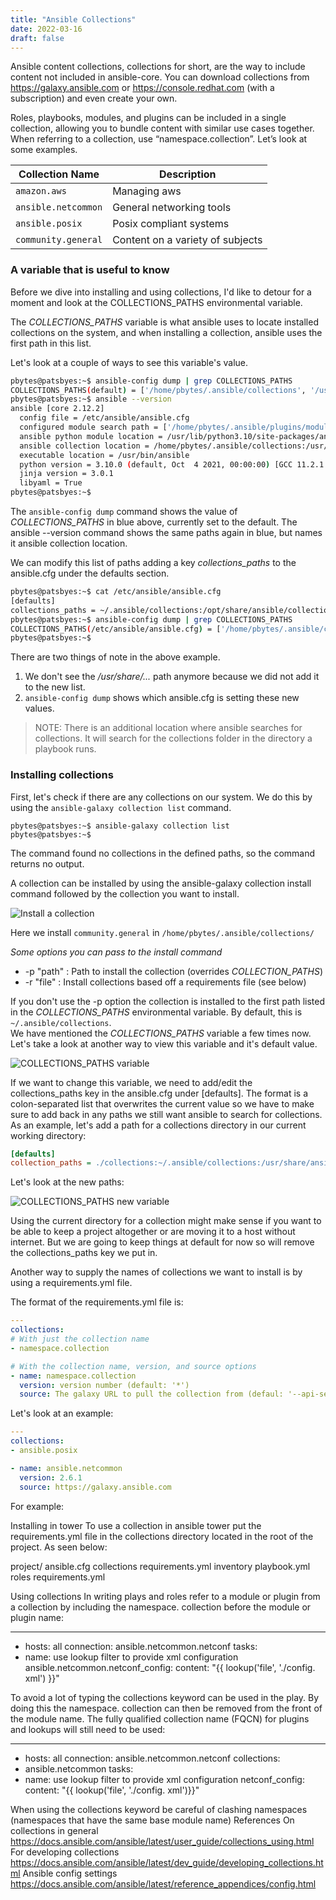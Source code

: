 ```yaml
---
title: "Ansible Collections"
date: 2022-03-16
draft: false
---
```


Ansible content collections, collections for short, are the way to include content not included in ansible-core. You can download collections from  https://galaxy.ansible.com or https://console.redhat.com (with a subscription) and even create your own.

Roles, playbooks, modules, and plugins can be included in a single collection, allowing you to bundle content with similar use cases together. When referring to a collection, use “namespace.collection”. Let’s look at some examples.

| Collection Name         | Description                          |
|-------------------------|--------------------------------------|
| ```amazon.aws```        | Managing aws                         |
| ```ansible.netcommon``` | General networking tools             |
| ```ansible.posix```     | Posix compliant systems              |
| ```community.general``` | Content on a variety of subjects     |

### A variable that is useful to know

Before we dive into installing and using collections, I'd like to detour for a moment and look at the COLLECTIONS_PATHS environmental variable. 

The _COLLECTIONS_PATHS_ variable is what ansible uses to locate installed collections on the system, and when installing a collection, ansible uses the first path in this list. 

Let's look at a couple of ways to see this variable's value.

```bash
pbytes@patsbyes:~$ ansible-config dump | grep COLLECTIONS_PATHS
COLLECTIONS_PATHS(default) = ['/home/pbytes/.ansible/collections', '/usr/share/ansible/collections']
pbytes@patsbyes:~$ ansible --version
ansible [core 2.12.2]
  config file = /etc/ansible/ansible.cfg
  configured module search path = ['/home/pbytes/.ansible/plugins/modules', '/usr/share/ansible/plugins/modules']
  ansible python module location = /usr/lib/python3.10/site-packages/ansible
  ansible collection location = /home/pbytes/.ansible/collections:/usr/share/ansible/collections
  executable location = /usr/bin/ansible
  python version = 3.10.0 (default, Oct  4 2021, 00:00:00) [GCC 11.2.1 20210728 (Red Hat 11.2.1-1)]
  jinja version = 3.0.1
  libyaml = True
pbytes@patsbyes:~$
```

The `ansible-config dump` command shows the value of _COLLECTIONS_PATHS_ in blue above, currently set to the default. The ansible --version command shows the same paths again in blue, but names it ansible collection location.

We can modify this list of paths adding a key _collections_paths_ to the ansible.cfg under the defaults section.

```bash 
pbytes@patsbyes:~$ cat /etc/ansible/ansible.cfg
[defaults]
collections_paths = ~/.ansible/collections:/opt/share/ansible/collections
pbytes@patsbyes:~$ ansible-config dump | grep COLLECTIONS_PATHS
COLLECTIONS_PATHS(/etc/ansible/ansible.cfg) = ['/home/pbytes/.ansible/collections', '/opt/share/ansible/collections']
pbytes@patsbyes:~$
```
There are two things of note in the above example. 
1. We don't see the _/usr/share/..._ path anymore because we did not add it to the new list.
2. `ansible-config dump` shows which ansible.cfg is setting these new values.

> NOTE: There is an additional location where ansible searches for collections. It will search for the collections folder in the directory a playbook runs.

### Installing collections
First, let's check if there are any collections on our system. We do this by using the `ansible-galaxy collection list` command.

```none
pbytes@patsbyes:~$ ansible-galaxy collection list
pbytes@patsbyes:~$
```

The command found no collections in the defined paths, so the command returns no output. 

A collection can be installed by using the ansible-galaxy collection install command followed by the collection you want to install.

![Install a collection](/images/install_collection.png)

Here we install `community.general` in `/home/pbytes/.ansible/collections/`

*Some options you can pass to the install command*  

- -p "path" : Path to install the collection (overrides *COLLECTION_PATHS*)   
- -r "file" : Install collections based off a requirements file (see below) 

If you don't use the -p option the collection is installed to the first path listed in the *COLLECTIONS_PATHS* environmental variable. By default, this is `~/.ansible/collections`.  
We have mentioned the *COLLECTIONS_PATHS* variable a few times now. Let's take a look at another way to view this variable and it's default value.

![COLLECTIONS_PATHS variable](/images/collections_paths_var.png)

If we want to change this variable, we need to add/edit the collections_paths key in the ansible.cfg under [defaults]. The format is a colon-separated list that overwrites the current value so we have to make sure to add back in any paths we still want ansible to search for collections. As an example, let's add a path for a collections directory in our current working directory:

```ini
[defaults]
collection_paths = ./collections:~/.ansible/collections:/usr/share/ansible/collections
```

Let's look at the new paths:

![COLLECTIONS_PATHS new variable](/images/new_collections_paths_var.png)

Using the current directory for a collection might make sense if you want to be able to keep a project altogether or are moving it to a host without internet. But we are going to keep things at default for now so will remove the collections_paths key we put in.

Another way to supply the names of collections we want to install is by using a requirements.yml file. 

The format of the requirements.yml file is:

```yaml
---
collections:
# With just the collection name
- namespace.collection

# With the collection name, version, and source options
- name: namespace.collection
  version: version number (default: '*')
  source: The galaxy URL to pull the collection from (defaul: '--api-server' from cli)
```

Let's look at an example:

```yaml
---
collections:
- ansible.posix

- name: ansible.netcommon
  version: 2.6.1
  source: https://galaxy.ansible.com
```

For example:

Installing in tower
To use a collection in ansible tower put the requirements.yml file in the collections directory located in
the root of the project. As seen below:

project/
ansible.cfg
collections
requirements.yml
inventory
playbook.yml
roles
requirements.yml

Using collections
In writing plays and roles refer to a module or plugin from a collection by including the namespace.
collection before the module or plugin name:

---
- hosts: all
connection: ansible.netcommon.netconf
tasks:
- name: use lookup filter to provide xml
configuration
ansible.netcommon.netconf_config:
content: "{{ lookup('file', './config.
xml') }}"

To avoid a lot of typing the collections keyword can be used in the play. By doing this the namespace.
collection can then be removed from the front of the module name. The fully qualified collection
name (FQCN) for plugins and lookups will still need to be used:

---
- hosts: all
connection: ansible.netcommon.netconf
collections:
- ansible.netcommon
tasks:
- name: use lookup filter to provide xml
configuration
netconf_config:
content: "{{ lookup('file', './config.
xml')}}"

When using the collections keyword be careful of clashing namespaces (namespaces that have the
same base module name)
References
On collections in general
https://docs.ansible.com/ansible/latest/user_guide/collections_using.html
For developing collections
https://docs.ansible.com/ansible/latest/dev_guide/developing_collections.html
Ansible config settings
https://docs.ansible.com/ansible/latest/reference_appendices/config.html
